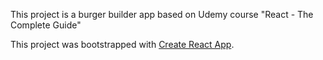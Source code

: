This project is a burger builder app based on Udemy course "React - The Complete Guide"  

This project was bootstrapped with [Create React App](https://github.com/facebook/create-react-app).
